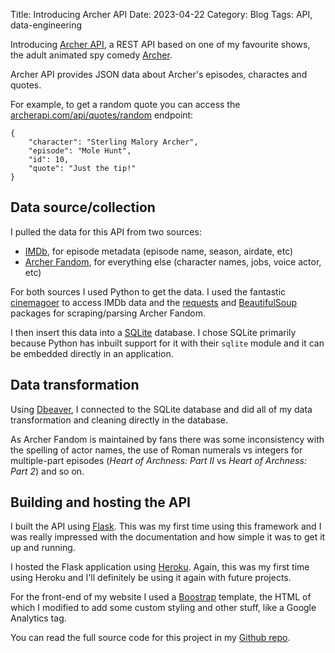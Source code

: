 Title: Introducing Archer API
Date: 2023-04-22
Category: Blog
Tags: API, data-engineering

Introducing [Archer API](https://www.archerapi.com/), a REST API based on one of my favourite shows, the
adult animated spy comedy [Archer](https://www.imdb.com/title/tt1486217/).

Archer API provides JSON data about Archer's episodes, charactes and 
quotes.

For example, to get a random quote you can access the 
[archerapi.com/api/quotes/random](https://www.archerapi.com/api/quotes/random) endpoint:

```
{
    "character": "Sterling Malory Archer",
    "episode": "Mole Hunt",
    "id": 10,
    "quote": "Just the tip!"
}
```

## Data source/collection

I pulled the data for this API from two sources:

- [IMDb](https://www.imdb.com/), for episode metadata (episode name, season, airdate, etc)
- [Archer Fandom](https://archer.fandom.com/wiki/Archer_Wiki), for everything else (character names, jobs, voice actor, etc)

For both sources I used Python to get the data. I used the fantastic [cinemagoer](https://pypi.org/project/cinemagoer/)
to access IMDb data and the [requests](https://requests.readthedocs.io/en/latest/) and [BeautifulSoup](https://www.crummy.com/software/BeautifulSoup/bs4/doc/) packages for scraping/parsing Archer Fandom.

I then insert this data into a [SQLite](https://www.sqlite.org/index.html) database. I chose SQLite primarily because
Python has inbuilt support for it with their `sqlite` module and it can be embedded directly in an application.

## Data transformation

Using [Dbeaver](https://dbeaver.io/), I connected to the SQLite database and did all of my
data transformation and cleaning directly in the database. 

As Archer Fandom is maintained 
by fans there was some inconsistency with the spelling of actor names, the use of 
Roman numerals vs integers for multiple-part episodes (*Heart of Archness: Part II* vs *Heart of Archness: Part 2*)
and so on.

## Building and hosting the API

I built the API using [Flask](https://flask.palletsprojects.com/en/2.3.x/). This was my first time 
using this framework and I was really impressed with the documentation and 
how simple it was to get it up and running. 

I hosted the Flask application using [Heroku](https://www.heroku.com/). Again, this was my first time
using Heroku and I'll definitely be using it again with future projects.

For the front-end of my website I used a [Boostrap](https://getbootstrap.com/) template, the HTML of which I modified 
to add some custom styling and other stuff, like a Google Analytics tag.

You can read the full source code for this project in my [Github repo](https://github.com/ben-n93/archer_api).









